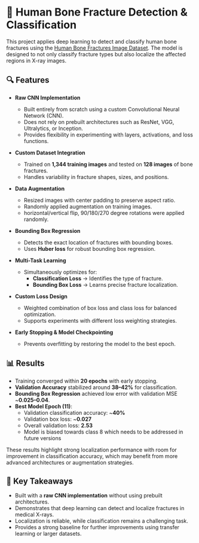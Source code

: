 # 🦴 Human Bone Fracture Detection & Classification  

This project applies deep learning to detect and classify human bone fractures using the [Human Bone Fractures Image Dataset](https://www.kaggle.com/datasets/jockeroika/human-bone-fractures-image-dataset). The model is designed to not only classify fracture types but also localize the affected regions in X-ray images.  

## 🔍 Features  
- **Raw CNN Implementation**  
  - Built entirely from scratch using a custom Convolutional Neural Network (CNN).  
  - Does not rely on prebuilt architectures such as ResNet, VGG, Ultralytics, or Inception.  
  - Provides flexibility in experimenting with layers, activations, and loss functions.  

- **Custom Dataset Integration**  
  - Trained on **1,344 training images** and tested on **128 images** of bone fractures.  
  - Handles variability in fracture shapes, sizes, and positions.  

- **Data Augmentation**  
  - Resized images with center padding to preserve aspect ratio.
  - Randomly applied augmentation on training images.
  - horizontal/vertical flip, 90/180/270 degree rotations were applied randomly.   

- **Bounding Box Regression**  
  - Detects the exact location of fractures with bounding boxes.  
  - Uses **Huber loss** for robust bounding box regression.  

- **Multi-Task Learning**  
  - Simultaneously optimizes for:  
    - **Classification Loss** → Identifies the type of fracture.  
    - **Bounding Box Loss** → Learns precise fracture localization.  

- **Custom Loss Design**  
  - Weighted combination of box loss and class loss for balanced optimization.  
  - Supports experiments with different loss weighting strategies.  

- **Early Stopping & Model Checkpointing**  
  - Prevents overfitting by restoring the model to the best epoch.  

## 📊 Results  
- Training converged within **20 epochs** with early stopping.  
- **Validation Accuracy** stabilized around **38–42%** for classification.  
- **Bounding Box Regression** achieved low error with validation MSE ~**0.025–0.04**.  
- **Best Model Epoch (11)**:  
  - Validation classification accuracy: ~**40%**  
  - Validation box loss: ~**0.027**  
  - Overall validation loss: **2.53**  
  - Model is biased towards class 8 which needs to be addressed in future versions

These results highlight strong localization performance with room for improvement in classification accuracy, which may benefit from more advanced architectures or augmentation strategies.   

## 📌 Key Takeaways  
- Built with a **raw CNN implementation** without using prebuilt architectures.  
- Demonstrates that deep learning can detect and localize fractures in medical X-rays.  
- Localization is reliable, while classification remains a challenging task.  
- Provides a strong baseline for further improvements using transfer learning or larger datasets.  
